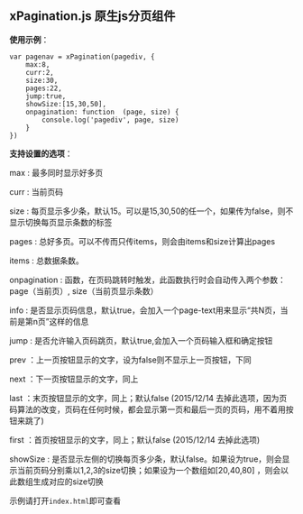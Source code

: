 ## xPagination.js 原生js分页组件

**使用示例**：

    var pagenav = xPagination(pagediv, {
        max:8,
        curr:2,
        size:30,
        pages:22,
        jump:true,
        showSize:[15,30,50],
        onpagination: function  (page, size) {
            console.log('pagediv', page, size)
        }
    })

**支持设置的选项**：

max : 最多同时显示好多页

curr : 当前页码

size : 每页显示多少条，默认15。可以是15,30,50的任一个，如果传为false，则不显示切换每页显示条数的标签

pages : 总好多页。可以不传而只传items，则会由items和size计算出pages

items : 总数据条数。

onpagination : 函数，在页码跳转时触发，此函数执行时会自动传入两个参数：page（当前页）, size（当前页显示条数）

info : 是否显示页码信息，默认true，会加入一个page-text用来显示“共N页，当前是第n页”这样的信息

jump : 是否允许输入页码跳页，默认true,会加入一个页码输入框和确定按钮

prev ：上一页按钮显示的文字，设为false则不显示上一页按钮，下同

next ：下一页按钮显示的文字，同上

last ：末页按钮显示的文字，同上；默认false (2015/12/14 去掉此选项，因为页码算法的改变，页码在任何时候，都会显示第一页和最后一页的页码，用不着用按钮来跳了)

first ：首页按钮显示的文字，同上；默认false (2015/12/14 去掉此选项)

showSize : 是否显示左侧的切换每页多少条，默认false。如果设为true，则会显示当前页码分别乘以1,2,3的size切换；如果设为一个数组如[20,40,80]
，则会以此数组生成对应的size切换

示例请打开`index.html`即可查看